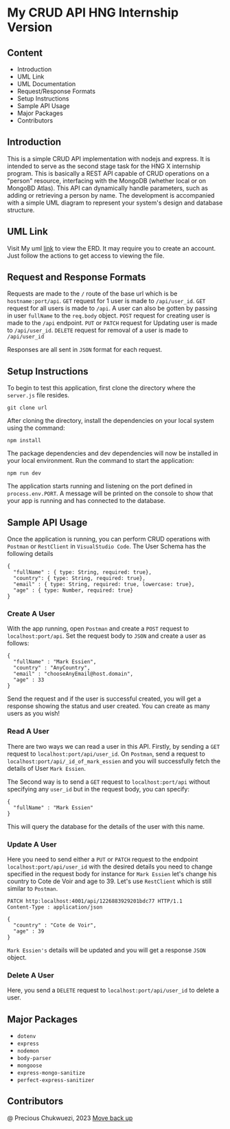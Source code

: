 # My CRUD API HNG Internship Version

## Content

- Introduction
- UML Link
- UML Documentation
- Request/Response Formats
- Setup Instructions
- Sample API Usage
- Major Packages
- Contributors

## Introduction

This is a simple CRUD API implementation with nodejs and express. It is intended to serve as the second stage task for the HNG X internship program. This is basically a REST API capable of CRUD operations on a "person" resource, interfacing with the MongoDB (whether local or on MongoBD Atlas). This API can dynamically handle parameters, such as adding or retrieving a person by name. The development is accompanied with a simple UML diagram to represent your system's design and database structure.

## UML Link

Visit My uml [link](https://lucid.app/lucidchart/ab8531f0-da4a-4263-bef8-773051835463/edit?viewport_loc=123%2C33%2C1098%2C538%2C0_0&invitationId=inv_a8f71a70-9867-4a2c-bdaa-a5c183d4cbba) to view the ERD. It may require you to create an account. Just follow the actions to get access to viewing the file.

## Request and Response Formats

Requests are made to the `/` route of the base url which is be `hostname:port/api`.
`GET` request for 1 user is made to `/api/user_id`.
`GET` request for all users is made to `/api`.
A user can also be gotten by passing in user `fullName` to the `req.body` object.
`POST` request for creating user is made to the `/api` endpoint.
`PUT` or `PATCH` request for Updating user is made to `/api/user_id`.
`DELETE` request for removal of a user is made to `/api/user_id`

Responses are all sent in `JSON` format for each request. 

## Setup Instructions
To begin to test this application, first clone the directory where the `server.js` file resides.
```
git clone url
```
After cloning the directory, install the dependencies on your local system using the command:
```
npm install
```
The package dependencies and dev dependencies will now be installed in your local environment. Run the command to start the application:
```
npm run dev
```
The application starts running and listening on the port defined in `process.env.PORT`. A message will be printed on the console to show that your app is running and has connected to the database.

## Sample API Usage 
Once the application is running, you can perform CRUD operations with `Postman` or `RestClient` in `VisualStudio Code`. The User Schema has the following details
```
{
  "fullName" : { type: String, required: true},
  "country": { type: String, required: true},
  "email" : { type: String, required: true, lowercase: true},
  "age" : { type: Number, required: true}
}
```
### Create A User
With the app running, open `Postman` and create a `POST` request to `localhost:port/api`. Set the request body to `JSON` and create a user as follows:
```
{
  "fullName" : "Mark Essien",
  "country" : "AnyCountry",
  "email" : "chooseAnyEmail@host.domain",
  "age" : 33
}
```
Send the request and if the user is successful created, you will get a response showing the status and user created.
You can create as many users as you wish!

### Read A User
There are two ways we can read a user in this API. Firstly, by sending a `GET` request to `localhost:port/api/user_id`. 
On `Postman`, send a request to `localhost:port/api/_id_of_mark_essien` and you will successfully fetch the details of User `Mark Essien`.

The Second way is to send a `GET` request to `localhost:port/api` without specifying any `user_id` but in the request body, you can specify:
```
{
  "fullName" : "Mark Essien"
}
```
This will query the database for the details of the user with this name.

### Update A User
Here you need to send either a `PUT` or `PATCH` request to the endpoint `localhost:port/api/user_id` with the desired details you need to change specified in the request body for instance for `Mark Essien` let's change his country to Cote de Voir and age to 39. Let's use `RestClient` which is still similar to `Postman`. 
```
PATCH http:localhost:4001/api/1226883929201bdc77 HTTP/1.1
Content-Type : application/json

{
  "country" : "Cote de Voir",
  "age" : 39
}
```
`Mark Essien's` details will be updated  and you will get a response `JSON` object.

### Delete A User
Here, you send a `DELETE` request to `localhost:port/api/user_id` to delete a user.

## Major Packages
- `dotenv`
- `express`
- `nodemon`
- `body-parser`
- `mongoose`
- `express-mongo-sanitize`
- `perfect-express-sanitizer`

## Contributors
@ Precious Chukwuezi, 2023
[Move back up](doc:linking-to-pages#my-crud-api-hng-internship-version)
